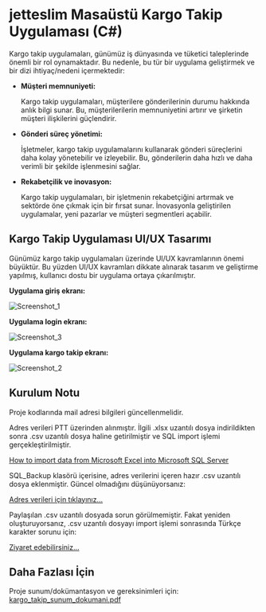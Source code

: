 # jetteslim Masaüstü Kargo Takip Uygulaması (C#)

Kargo takip uygulamaları, günümüz iş dünyasında ve tüketici taleplerinde önemli bir rol oynamaktadır. Bu nedenle, bu tür bir uygulama geliştirmek ve bir dizi ihtiyaç/nedeni içermektedir:

  * **Müşteri memnuniyeti:**

    Kargo takip uygulamaları, müşterilere gönderilerinin durumu hakkında anlık bilgi sunar. Bu, müşterilerilerin memnuniyetini artırır ve şirketin müşteri ilişkilerini güçlendirir.

  * **Gönderi süreç yönetimi:**

    İşletmeler, kargo takip uygulamalarını kullanarak gönderi süreçlerini daha kolay yönetebilir ve izleyebilir. Bu, gönderilerin daha hızlı ve daha verimli bir şekilde işlenmesini sağlar.
    
  * **Rekabetçilik ve inovasyon:**

    Kargo takip uygulamaları, bir işletmenin rekabetçiğini artırmak ve sektörde öne çıkmak için bir fırsat sunar. İnovasyonla geliştirilen uygulamalar, yeni pazarlar ve müşteri segmentleri açabilir.

## Kargo Takip Uygulaması UI/UX Tasarımı

Günümüz kargo takip uygulamaları üzerinde UI/UX kavramlarının önemi büyüktür. Bu yüzden UI/UX kavramları dikkate alınarak tasarım ve geliştirme yapılmış, kullanıcı dostu bir uygulama ortaya çıkarılmıştır.

**Uygulama giriş ekranı:**

![Screenshot_1](https://github.com/CanerCeylan/jetteslim-kargotakip-uygulamasi/assets/70045273/7563fb56-5fa6-4ca8-906c-6f6329a23653)

**Uygulama login ekranı:**

![Screenshot_3](https://github.com/CanerCeylan/jetteslim-kargotakip-uygulamasi/assets/70045273/b0412e89-92e1-49ce-b07f-83468e535e61)

**Uygulama kargo takip ekranı:**

![Screenshot_2](https://github.com/CanerCeylan/jetteslim-kargotakip-uygulamasi/assets/70045273/3bf1295b-da46-4a91-9a3e-3c958d64f2ba)

## Kurulum Notu

Proje kodlarında mail adresi bilgileri güncellenmelidir.

Adres verileri PTT üzerinden alınmıştır. İlgili .xlsx uzantılı dosya indirildikten sonra .csv uzantılı dosya haline getirilmiştir ve SQL import işlemi gerçekleştirilmiştir.

[How to import data from Microsoft Excel into Microsoft SQL Server](https://www.youtube.com/watch?v=JVP9frj2VSQ)

SQL_Backup klasörü içerisine, adres verilerini içeren hazır .csv uzantılı dosya eklenmiştir. Güncel olmadığını düşünüyorsanız:

[Adres verileri için tıklayınız...](https://postakodu.ptt.gov.tr/)

Paylaşılan .csv uzantılı dosyada sorun görülmemiştir. Fakat yeniden oluşturuyorsanız, .csv uzantılı dosyayı import işlemi sonrasında Türkçe karakter sorunu için:

[Ziyaret edebilirsiniz...](https://www.excel.web.tr/threads/excel-csv-tuerkce-karakter-duezeltme-coezuemue.153645/)

## Daha Fazlası İçin
Proje sunum/dokümantasyon ve gereksinimleri için: [kargo_takip_sunum_dokumani.pdf](https://github.com/CanerCeylan/jetteslim-kargotakip-uygulamasi/files/12783007/kargo_takip_sunum_dokumani.pdf)


